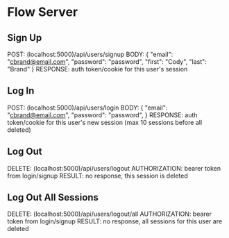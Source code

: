 # Flow Server

## Sign Up
POST: (localhost:5000)/api/users/signup
BODY: {
	"email": "cbrand@email.com",
	"password": "password",
	"first": "Cody",
	"last": "Brand"
}
RESPONSE: auth token/cookie for this user's session

## Log In
POST: (localhost:5000)/api/users/login
BODY: {
	"email": "cbrand@email.com",
	"password": "password",
}
RESPONSE: auth token/cookie for this user's new session (max 10 sessions before all deleted)

## Log Out
DELETE: (localhost:5000)/api/users/logout
AUTHORIZATION: bearer token from login/signup
RESULT: no response, this session is deleted

## Log Out All Sessions
DELETE: (localhost:5000)/api/users/logout/all
AUTHORIZATION: bearer token from login/signup
RESULT: no response, all sessions for this user are deleted